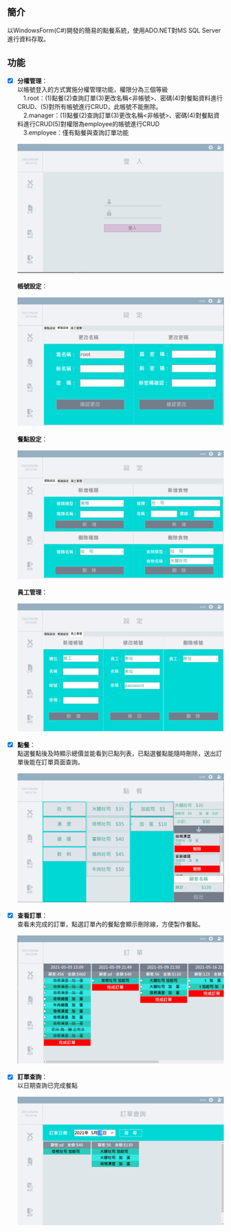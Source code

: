 ## 簡介

以WindowsForm(C#)開發的簡易的點餐系統，使用ADO.NET對MS SQL Server進行資料存取。

## 功能
- [x] **分權管理**：<br>
      以帳號登入的方式實施分權管理功能，權限分為三個等級<br>
      　1.root：(1)點餐(2)查詢訂單(3)更改名稱<非帳號>、密碼(4)對餐點資料進行CRUD、(5)對所有帳號進行CRUD，此帳號不能刪除。<br>
      　2.manager：(1)點餐(2)查詢訂單(3)更改名稱<非帳號>、密碼(4)對餐點資料進行CRUD(5)對權限為employee的帳號進行CRUD<br>
      　3.employee：僅有點餐與查詢訂單功能<br>
        <br>
        ![image](https://github.com/as147108/PointOfSale/blob/master/Image/login.PNG?raw=true)<br>
        <br>
      **帳號設定**：<br>
        <br>
        ![image](https://github.com/as147108/PointOfSale/blob/master/Image/setting_account.PNG?raw=true)<br>
        <br>
      **餐點設定**：<br>
        <br>
        ![image](https://github.com/as147108/PointOfSale/blob/master/Image/setting_food.PNG?raw=true)<br>
        <br>
      **員工管理**：<br>
        <br>
        ![image](https://github.com/as147108/PointOfSale/blob/master/Image/setting_empManager.PNG?raw=true)<br>
        <br>
- [x] **點餐**：<br>
      點選餐點後及時顯示總價並能看到已點列表，已點選餐點能隨時刪除，送出訂單後能在訂單頁面查詢。<br>
        <br>
        ![image](https://github.com/as147108/PointOfSale/blob/master/Image/order.PNG?raw=true)<br>
        <br>
- [x] **查看訂單**：<br>
      查看未完成的訂單，點選訂單內的餐點會顯示刪除線，方便製作餐點。<br>
      <br>
      ![image](https://github.com/as147108/PointOfSale/blob/master/Image/orderlist.PNG?raw=true)<br>
      <br>
- [x] **訂單查詢**：<br>
      以日期查詢已完成餐點<br>
      <br>
       ![image](https://github.com/as147108/PointOfSale/blob/master/Image/search.PNG?raw=true)<br>
      <br>
